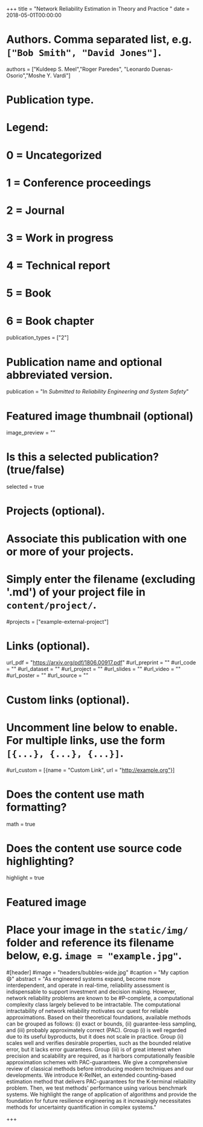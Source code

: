 +++
title = "Network Reliability Estimation in Theory and Practice "
date = 2018-05-01T00:00:00

# Authors. Comma separated list, e.g. `["Bob Smith", "David Jones"]`.
authors = ["Kuldeep S. Meel","Roger Paredes", "Leonardo Duenas-Osorio","Moshe Y. Vardi"] 

# Publication type.
# Legend:
# 0 = Uncategorized
# 1 = Conference proceedings
# 2 = Journal
# 3 = Work in progress
# 4 = Technical report
# 5 = Book
# 6 = Book chapter
publication_types = ["2"]

# Publication name and optional abbreviated version.
publication = "In *Submitted to Reliability Engineering and System Safety*"


# Featured image thumbnail (optional)
image_preview = ""

# Is this a selected publication? (true/false)
selected = true

# Projects (optional).
#   Associate this publication with one or more of your projects.
#   Simply enter the filename (excluding '.md') of your project file in `content/project/`.
#projects = ["example-external-project"]


# Links (optional).
url_pdf = "https://arxiv.org/pdf/1806.00917.pdf"
#url_preprint = ""
#url_code = ""
#url_dataset = ""
#url_project = ""
#url_slides = ""
#url_video = ""
#url_poster = ""
#url_source = ""

# Custom links (optional).
#   Uncomment line below to enable. For multiple links, use the form `[{...}, {...}, {...}]`.
#url_custom = [{name = "Custom Link", url = "http://example.org"}]

# Does the content use math formatting?
math = true

# Does the content use source code highlighting?
highlight = true

# Featured image
# Place your image in the `static/img/` folder and reference its filename below, e.g. `image = "example.jpg"`.
#[header]
#image = "headers/bubbles-wide.jpg"
#caption = "My caption :smile:"
abstract = "As engineered systems expand, become more interdependent, and operate in real-time, reliability assessment is indispensable to support investment and decision making. However, network reliability problems are known to be #P-complete, a computational complexity class largely believed to be intractable. The computational intractability of network reliability motivates our quest for reliable approximations. Based on their theoretical foundations, available methods can be grouped as follows: (i) exact or bounds, (ii) guarantee-less sampling, and (iii) probably approximately correct (PAC). Group (i) is well regarded due to its useful byproducts, but it does not scale in practice. Group (ii) scales well and verifies desirable properties, such as the bounded relative error, but it lacks error guarantees. Group (iii) is of great interest when precision and scalability are required, as it harbors computationally feasible approximation schemes with PAC-guarantees. We give a comprehensive review of classical methods before introducing modern techniques and our developments. We introduce K-RelNet, an extended counting-based estimation method that delivers PAC-guarantees for the K-terminal reliability problem. Then, we test methods' performance using various benchmark systems. We highlight the range of application of algorithms and provide the foundation for future resilience engineering as it increasingly necessitates methods for uncertainty quantification in complex systems."

+++
